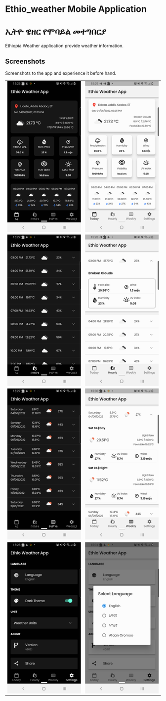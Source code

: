# Ethio_weather Mobile Application 
# ኢትዮ ዌዘር የሞባይል መተግበርያ

Ethiopia Weather application provide weather information.

## Screenshots

Screenshots to the app and experience it before hand.

|       |  |
| ----------- | ----------- |
| ![ScreenShoot](screenshots/Screenshot_Today_1.png) | ![ScreenShoot](screenshots/Screenshot_Today_2.png) |
| ![ScreenShoot](screenshots/Screenshot_Hourly_am.png) | ![ScreenShoot](screenshots/Screenshot_Hourly_expanded.png) |
| ![ScreenShoot](screenshots/Screenshot_Weekly_am.png) | ![ScreenShoot](screenshots/Screenshot_Weekly_expanded.png) |
| ![ScreenShoot](screenshots/Screenshot_Settings.png) | ![ScreenShoot](screenshots/Screenshot_Settings_Lang.png) |
